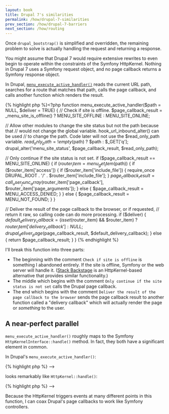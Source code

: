 ```yaml
---
layout: book
title: Drupal 7's similarities
permalink: /how/drupal-7-similarities
prev_section: /how/drupal-7-barriers
next_section: /how/routing
---
```


Once `drupal_bootstrap()` is simplified and overridden, the remaining problem to solve is actually handling the request and returning a response.

You might assume that Drupal 7 would require extensive rewrites to even begin to operate within the constraints of the Symfony HttpKernel. Nothing in Drupal 7 uses a Symfony request object, and no page callback returns a Symfony response object.

In Drupal, [`menu_execute_active_handler()`](https://api.drupal.org/api/drupal/includes%21menu.inc/function/menu_execute_active_handler/7) reads the current URL path, searches for a route that matches that path, calls the page callback, and calls another function which renders the result.

{% highlight php %}<?php
function menu_execute_active_handler($path = NULL, $deliver = TRUE) {
  // Check if site is offline.
  $page_callback_result = _menu_site_is_offline() ? MENU_SITE_OFFLINE : MENU_SITE_ONLINE;

  // Allow other modules to change the site status but not the path because that
  // would not change the global variable. hook_url_inbound_alter() can be used
  // to change the path. Code later will not use the $read_only_path variable.
  $read_only_path = !empty($path) ? $path : $_GET['q'];
  drupal_alter('menu_site_status', $page_callback_result, $read_only_path);

  // Only continue if the site status is not set.
  if ($page_callback_result == MENU_SITE_ONLINE) {
    if ($router_item = menu_get_item($path)) {
      if ($router_item['access']) {
        if ($router_item['include_file']) {
          require_once DRUPAL_ROOT . '/' . $router_item['include_file'];
        }
        $page_callback_result = call_user_func_array($router_item['page_callback'], $router_item['page_arguments']);
      }
      else {
        $page_callback_result = MENU_ACCESS_DENIED;
      }
    }
    else {
      $page_callback_result = MENU_NOT_FOUND;
    }
  }

  // Deliver the result of the page callback to the browser, or if requested,
  // return it raw, so calling code can do more processing.
  if ($deliver) {
    $default_delivery_callback = (isset($router_item) && $router_item) ? $router_item['delivery_callback'] : NULL;
    drupal_deliver_page($page_callback_result, $default_delivery_callback);
  }
  else {
    return $page_callback_result;
  }
}
{% endhighlight %}<!-- ?> -->

I'll break this function into three parts:

* The beginning with the comment `Check if site is offline` is something I abandoned entirely. If the site is offline, Symfony or the web server will handle it. ([Stack Backstage](https://github.com/atst/stack-backstage) is an HttpKernel-based alternative that provides similar functionality.)
* The middle which begins with the comment `Only continue if the site status is not set` calls the Drupal page callback.
* The end which begins with the comment `Deliver the result of the page callback to the browser` sends the page callback result to another function called a "delivery callback" which will actually render the page or *something* to the user.

## A near-perfect parallel

`menu_execute_active_handler()` roughly maps to the Symfony `HttpKernelInterface::handle()` method. In fact, they both have a significant element in common.

In Drupal's `menu_execute_active_handler()`:

{% highlight php %}<?php
$page_callback_result = call_user_func_array($router_item['page_callback'], $router_item['page_arguments']);
{% endhighlight %}<!-- ?> -->

looks remarkably like `HttpKernel::handle()`:

{% highlight php %}<?php
$response = call_user_func_array($controller, $arguments);
{% endhighlight %}<!-- ?> -->

Because the HttpKernel triggers events at many different points in this function, I can coax Drupal's page callbacks to work like Symfony controllers.
